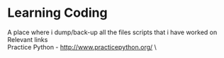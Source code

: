 # Learning Coding
A place where i dump/back-up all the files scripts that i have worked on\
Relevant links\
Practice Python - http://www.practicepython.org/ \
